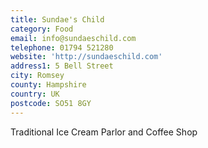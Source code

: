 ```yaml
---
title: Sundae's Child
category: Food
email: info@sundaeschild.com
telephone: 01794 521280
website: 'http://sundaeschild.com'
address1: 5 Bell Street
city: Romsey
county: Hampshire
country: UK
postcode: SO51 8GY
---
```

Traditional Ice Cream Parlor and Coffee Shop
